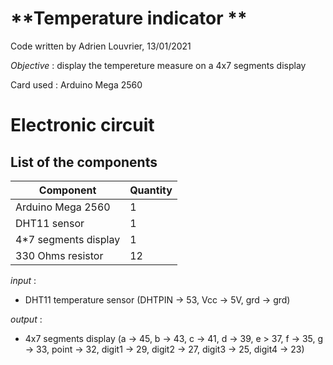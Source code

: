 # **Temperature indicator	**

Code written by Adrien Louvrier, 13/01/2021

*Objective* : display the tempereture measure on a 4x7 segments display

Card used : Arduino Mega 2560

# Electronic circuit

## **List of the components**

Component | Quantity 
----------|----------
Arduino Mega 2560 | 1
DHT11 sensor | 1
4*7 segments display | 1
330 Ohms resistor | 12

*input* : 
- DHT11 temperature sensor (DHTPIN -> 53, Vcc -> 5V, grd -> grd)

*output* : 
 - 4x7 segments display (a -> 45, b -> 43, c -> 41, d -> 39, e > 37, f -> 35, g -> 33, point -> 32, digit1 -> 29, digit2 -> 27, digit3 -> 25, digit4 -> 23)